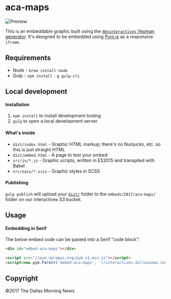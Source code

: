 # aca-maps

![Preview](https://raw.githubusercontent.com/DallasMorningNews/embed_aca-acha-maps/master/preview.png)

This is an embeddable graphic built using the [`dmninteractives` Yeoman generator](https://github.com/DallasMorningNews/generator-dmninteractives). It's designed to be embedded using [Pym.js](http://blog.apps.npr.org/pym.js/) as a responsive `iframe`.

## Requirements

- Node - `brew install node`
- Gulp - `npm install -g gulp-cli`

## Local development

#### Installation

1. `npm install` to install development tooling
2. `gulp` to open a local development server

#### What's inside

- `dist/index.html` - Graphic HTML markup; there's no Nunjucks, etc. so this is just straight HTML
- `dist/embed.html` - A page to test your embed
- `src/js/*.js` - Graphic scripts, written in ES2015 and transpiled with Babel
- `src/sass/*.scss` - Graphic styles in SCSS

#### Publishing

`gulp publish` will upload your [`dist/`](dist/) folder to the `embeds/2017/aca-maps/` folder on our interactives S3 bucket.

## Usage

#### Embedding in Serif

The below embed code can be pasted into a Serif "code block":

```html
<div id="embed-aca-maps"></div>

<script src="//pym.nprapps.org/pym.v1.min.js"></script>
<script>new pym.Parent('embed-aca-maps', '//interactives.dallasnews.com/embeds/2017/aca-maps/', {})</script>
```

## Copyright

&copy;2017 The Dallas Morning News
